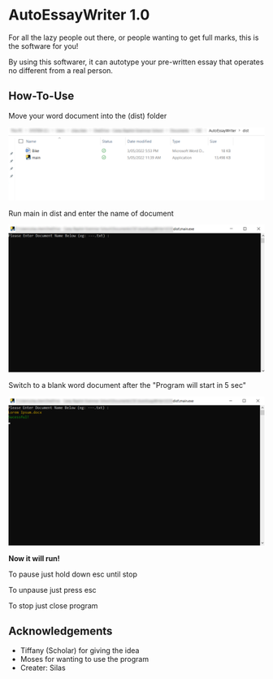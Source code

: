 # AutoEssayWriter 1.0

For all the lazy people out there, or people wanting to get full marks, this is the software for you!

By using this softwarer, it can autotype your pre-written essay that operates no different from a real person.

## How-To-Use

Move your word document into the (dist) folder

![App Screenshot](pictures/dist.png)

Run main in dist and enter the name of document

![App Screenshot](pictures/program.png)

Switch to a blank word document after the "Program will start in 5 sec"

![App Screenshot](pictures/ready.png)

**Now it will run!**

To pause just hold down esc until stop

To unpause just press esc

To stop just close program

## Acknowledgements

- Tiffany (Scholar) for giving the idea
- Moses for wanting to use the program
- Creater: Silas
